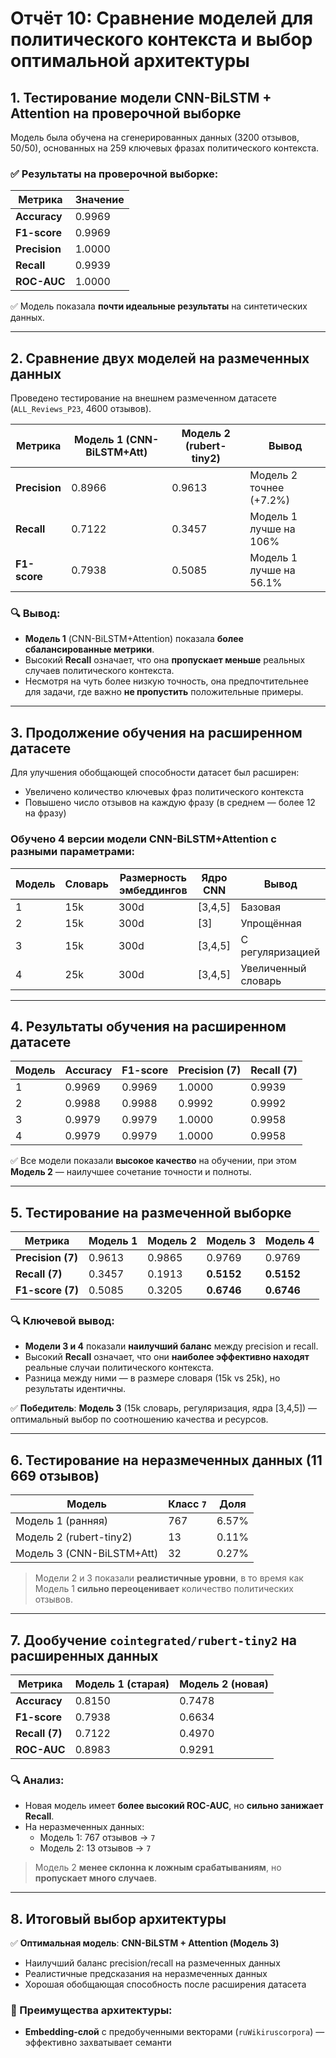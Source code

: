 # Отчёт 10: Сравнение моделей для политического контекста и выбор оптимальной архитектуры

## 1. Тестирование модели CNN-BiLSTM + Attention на проверочной выборке

Модель была обучена на сгенерированных данных (3200 отзывов, 50/50), основанных на 259 ключевых фразах политического контекста.

### ✅ Результаты на проверочной выборке:
| Метрика       | Значение |
|---------------|----------|
| **Accuracy**  | 0.9969   |
| **F1-score**  | 0.9969   |
| **Precision** | 1.0000   |
| **Recall**    | 0.9939   |
| **ROC-AUC**   | 1.0000   |

✅ Модель показала **почти идеальные результаты** на синтетических данных.

---

## 2. Сравнение двух моделей на размеченных данных

Проведено тестирование на внешнем размеченном датасете (`ALL_Reviews_P23`, 4600 отзывов).

| Метрика       | Модель 1 (CNN-BiLSTM+Att) | Модель 2 (rubert-tiny2) | Вывод                   |
|---------------|---------------------------|-------------------------|-------------------------|
| **Precision** | 0.8966                    | 0.9613                  | Модель 2 точнее (+7.2%) |
| **Recall**    | 0.7122                    | 0.3457                  | Модель 1 лучше на 106%  |
| **F1-score**  | 0.7938                    | 0.5085                  | Модель 1 лучше на 56.1% |

### 🔍 Вывод:
- **Модель 1** (CNN-BiLSTM+Attention) показала **более сбалансированные метрики**.
- Высокий **Recall** означает, что она **пропускает меньше** реальных случаев политического контекста.
- Несмотря на чуть более низкую точность, она предпочтительнее для задачи, где важно **не пропустить** положительные примеры.

---

## 3. Продолжение обучения на расширенном датасете

Для улучшения обобщающей способности датасет был расширен:
- Увеличено количество ключевых фраз политического контекста
- Повышено число отзывов на каждую фразу (в среднем — более 12 на фразу)

### Обучено 4 версии модели CNN-BiLSTM+Attention с разными параметрами:
| Модель | Словарь | Размерность эмбеддингов | Ядро CNN | Вывод               |
|--------|---------|-------------------------|----------|---------------------|
| 1      | 15k     | 300d                    | [3,4,5]  | Базовая             |
| 2      | 15k     | 300d                    | [3]      | Упрощённая          |
| 3      | 15k     | 300d                    | [3,4,5]  | С регуляризацией    |
| 4      | 25k     | 300d                    | [3,4,5]  | Увеличенный словарь |

---

## 4. Результаты обучения на расширенном датасете

| Модель | Accuracy | F1-score | Precision (7) | Recall (7) |
|--------|----------|----------|---------------|------------|
| 1      | 0.9969   | 0.9969   | 1.0000        | 0.9939     |
| 2      | 0.9988   | 0.9988   | 0.9992        | 0.9992     |
| 3      | 0.9979   | 0.9979   | 1.0000        | 0.9958     |
| 4      | 0.9979   | 0.9979   | 1.0000        | 0.9958     |

✅ Все модели показали **высокое качество** на обучении, при этом **Модель 2** — наилучшее сочетание точности и полноты.

---

## 5. Тестирование на размеченной выборке

| Метрика           | Модель 1 | Модель 2 | Модель 3   | Модель 4   |
|-------------------|----------|----------|------------|------------|
| **Precision (7)** | 0.9613   | 0.9865   | 0.9769     | 0.9769     |
| **Recall (7)**    | 0.3457   | 0.1913   | **0.5152** | **0.5152** |
| **F1-score (7)**  | 0.5085   | 0.3205   | **0.6746** | **0.6746** |

### 🔍 Ключевой вывод:
- **Модели 3 и 4** показали **наилучший баланс** между precision и recall.
- Высокий **Recall** означает, что они **наиболее эффективно находят** реальные случаи политического контекста.
- Разница между ними — в размере словаря (15k vs 25k), но результаты идентичны.

✅ **Победитель**: **Модель 3** (15k словарь, регуляризация, ядра [3,4,5]) — оптимальный выбор по соотношению качества и ресурсов.

---

## 6. Тестирование на неразмеченных данных (11 669 отзывов)

| Модель                    | Класс `7` | Доля  |
|---------------------------|-----------|-------|
| Модель 1 (ранняя)         | 767       | 6.57% |
| Модель 2 (rubert-tiny2)   | 13        | 0.11% |
| Модель 3 (CNN-BiLSTM+Att) | 32        | 0.27% |

> Модели 2 и 3 показали **реалистичные уровни**, в то время как Модель 1 **сильно переоценивает** количество политических отзывов.

---

## 7. Дообучение `cointegrated/rubert-tiny2` на расширенных данных

| Метрика       | Модель 1 (старая) | Модель 2 (новая) |
|---------------|-------------------|------------------|
| **Accuracy**  | 0.8150            | 0.7478           |
| **F1-score**  | 0.7938            | 0.6634           |
| **Recall (7)**| 0.7122            | 0.4970           |
| **ROC-AUC**   | 0.8983            | 0.9291           |

### 🔍 Анализ:
- Новая модель имеет **более высокий ROC-AUC**, но **сильно занижает Recall**.
- На неразмеченных данных:
  - Модель 1: 767 отзывов → `7`
  - Модель 2: 13 отзывов → `7`

> Модель 2 **менее склонна к ложным срабатываниям**, но **пропускает много случаев**.

---

## 8. Итоговый выбор архитектуры

✅ **Оптимальная модель**: **CNN-BiLSTM + Attention (Модель 3)**
- Наилучший баланс precision/recall на размеченных данных
- Реалистичные предсказания на неразмеченных данных
- Хорошая обобщающая способность после расширения датасета

### 🔧 Преимущества архитектуры:
- **Embedding-слой** с предобученными векторами (`ruWikiruscorpora`) — эффективно захватывает семанти